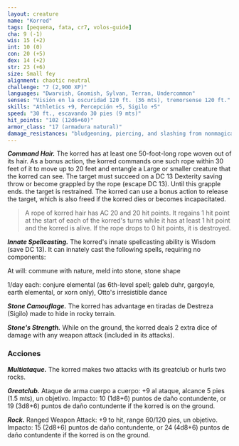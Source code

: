 ```yaml
---
layout: creature
name: "Korred"
tags: [pequena, fata, cr7, volos-guide]
cha: 9 (-1)
wis: 15 (+2)
int: 10 (0)
con: 20 (+5)
dex: 14 (+2)
str: 23 (+6)
size: Small fey
alignment: chaotic neutral
challenge: "7 (2,900 XP)"
languages: "Dwarvish, Gnomish, Sylvan, Terran, Undercommon"
senses: "Visión en la oscuridad 120 ft. (36 mts), tremorsense 120 ft."
skills: "Athletics +9, Percepción +5, Sigilo +5"
speed: "30 ft., escavando 30 pies (9 mts)"
hit_points: "102 (12d6+60)"
armor_class: "17 (armadura natural)"
damage_resistances: "bludgeoning, piercing, and slashing from nonmagical attacks"
---
```


***Command Hair.*** The korred has at least one 50-foot-long rope woven out of its hair. As a bonus action, the korred commands one such rope within 30 feet of it to move up to 20 feet and entangle a Large or smaller creature that the korred can see. The target must succeed on a DC 13 Dexterity saving throw or become grappled by the rope (escape DC 13). Until this grapple ends. the target is restrained. The korred can use a bonus action to release the target, which is also freed if the korred dies or becomes incapacitated.

>A rope of korred hair has AC 20 and 20 hit points. It regains 1 hit point at the start of each of the korred's turns while it has at least 1 hit point and the korred is alive. If the rope drops to 0 hit points, it is destroyed.

***Innate Spellcasting.*** The korred's innate spellcasting ability is Wisdom (save DC 13). It can innately cast the following spells, requiring no components:

At will: commune with nature, meld into stone, stone shape

1/day each: conjure elemental (as 6th-level spell; galeb duhr, gargoyle, earth elemental, or xorn only), Otto's irresistible dance

***Stone Camouflage.*** The korred has advantage en tiradas de Destreza (Sigilo) made to hide in rocky terrain.

***Stone's Strength.*** While on the ground, the korred deals 2 extra dice of damage with any weapon attack (included in its attacks).

### Acciones

***Multiataque.*** The korred makes two attacks with its greatclub or hurls two rocks.

***Greatclub.*** Ataque de arma cuerpo a cuerpo: +9 al ataque, alcance 5 pies (1.5 mts), un objetivo. Impacto: 10 (1d8+6) puntos de daño contundente, or 19 (3d8+6) puntos de daño contundente if the korred is on the ground.

***Rock.*** Ranged Weapon Attack: +9 to hit, range 60/120 pies, un objetivo. Impacto: 15 (2d8+6) puntos de daño contundente, or 24 (4d8+6) puntos de daño contundente if the korred is on the ground.